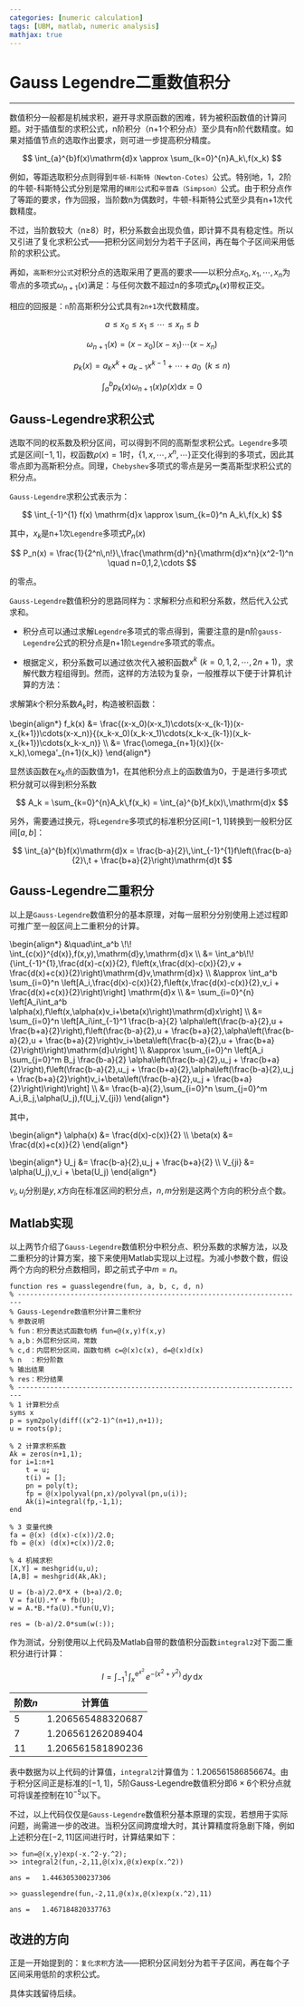 ```yaml
---
categories: [numeric calculation]
tags: [UBM, matlab, numeric analysis]
mathjax: true
---
```


# Gauss Legendre二重数值积分


---

数值积分一般都是机械求积，避开寻求原函数的困难，转为被积函数值的计算问题。对于插值型的求积公式，n阶积分（n+1个积分点）至少具有n阶代数精度。如果对插值节点的选取作出要求，则可进一步提高积分精度。

$$
\int_{a}^{b}f(x)\mathrm{d}x \approx \sum_{k=0}^{n}A_k\,f(x_k)
$$
 
例如，等距选取积分点则得到`牛顿-科斯特（Newton-Cotes）`公式。特别地，1，2阶的牛顿-科斯特公式分别是常用的`梯形公式`和`辛普森（Simpson）`公式。由于积分点作了等距的要求，作为回报，当阶数n为偶数时，牛顿-科斯特公式至少具有n+1次代数精度。

不过，当阶数较大（n$\ge$8）时，积分系数会出现负值，即计算不具有稳定性。所以又引进了复化求积公式——把积分区间划分为若干子区间，再在每个子区间采用低阶的求积公式。

再如，`高斯积分公式`对积分点的选取采用了更高的要求——以积分点$x_0,x_1,\cdots,x_n$为零点的多项式$\omega_{n+1}(x)$满足：与任何次数不超过n的多项式$p_k(x)$带权正交。

相应的回报是：`n`阶高斯积分公式具有`2n+1`次代数精度。
 

$$
a \le x_0 \le x_1 \le \cdots \le x_n \le b
$$

$$
\omega_{n+1}(x) = (x-x_0)(x-x_1)\cdots(x-x_n)
$$

$$
p_k(x) = a_k x^k + a_{k-1} x^{k-1} + \cdots + a_0 \,\,\,(k \le n)
$$

$$
\int_{a}^{b}p_k(x) \omega_{n+1}(x) \rho(x) \mathrm{d}x = 0
$$


## Gauss-Legendre求积公式

选取不同的权系数及积分区间，可以得到不同的高斯型求积公式。`Legendre`多项式是区间$[-1,1]$，权函数$\rho(x)=1$时，$\lbrace 1,x,\cdots,x^n,\cdots\rbrace$正交化得到的多项式，因此其零点即为高斯积分点。同理，`Chebyshev`多项式的零点是另一类高斯型求积公式的积分点。

`Gauss-Legendre`求积公式表示为：

$$
\int_{-1}^{1} f(x) \mathrm{d}x \approx \sum_{k=0}^n A_k\,f(x_k)
$$
 
其中，$x_k$是n+1次`Legendre`多项式$P_n(x)$

$$
P_n(x) = \frac{1}{2^n\,n!}\,\frac{\mathrm{d}^n}{\mathrm{d}x^n}(x^2-1)^n \quad n=0,1,2,\cdots
$$

的零点。
 
`Gauss-Legendre`数值积分的思路同样为：求解积分点和积分系数，然后代入公式求和。

* 积分点可以通过求解`Legendre`多项式的零点得到，需要注意的是n阶`gauss-Legendre`公式的积分点是n+1阶`Legendre`多项式的零点。

* 根据定义，积分系数可以通过依次代入被积函数$x^k\,\,(k=0,1,2,\cdots,2n+1)$，求解代数方程组得到。然而，这样的方法较为复杂，一般推荐以下便于计算机计算的方法：

求解第$k$个积分系数$A_k$时，构造被积函数：

\begin{align\*}
f_k(x) &= \frac{(x-x_0)(x-x_1)\cdots(x-x_{k-1})(x-x_{k+1})\cdots(x-x_n)}{(x_k-x_0)(x_k-x_1)\cdots(x_k-x_{k-1})(x_k-x_{k+1})\cdots(x_k-x_n)} \\\\
&= \frac{\omega_{n+1}(x)}{(x-x_k)\,\omega'_{n+1}(x_k)}
\end{align\*}

显然该函数在$x_k$点的函数值为1，在其他积分点上的函数值为0，于是进行多项式积分就可以得到积分系数

$$
A_k = \sum_{k=0}^{n}A_k\,f(x_k) = \int_{a}^{b}f_k(x)\,\mathrm{d}x
$$

另外，需要通过换元，将`Legendre`多项式的标准积分区间$[-1,1]$转换到一般积分区间$[a,b]$：

$$
\int_{a}^{b}f(x)\mathrm{d}x = \frac{b-a}{2}\,\int_{-1}^{1}f\left(\frac{b-a}{2}\,t + \frac{b+a}{2}\right)\mathrm{d}t
$$

## Gauss-Legendre二重积分

以上是`Gauss-Legendre`数值积分的基本原理，对每一层积分分别使用上述过程即可推广至一般区间上二重积分的计算。

\begin{align\*}
&\quad\int_a^b \\!\\! \int_{c(x)}^{d(x)}\,f(x,y)\,\mathrm{d}y\,\mathrm{d}x \\\\
&= \int_a^b\\!\\! {\int_{-1}^{1}\,\frac{d(x)-c(x)}{2}\, f\left(x,\frac{d(x)-c(x)}{2}\,v + \frac{d(x)+c(x)}{2}\right)\mathrm{d}v\,\mathrm{d}x}  \\\\
&\approx \int_a^b \sum_{i=0}^n \left[A_i\,\frac{d(x)-c(x)}{2}\,f\left(x,\frac{d(x)-c(x)}{2}\,v_i + \frac{d(x)+c(x)}{2}\right)\right] \mathrm{d}x \\\\
&= \sum_{i=0}^{n} \left[A_i\int_a^b \alpha(x)\,f\left(x,\alpha(x)v_i+\beta(x)\right)\mathrm{d}x\right] \\\\
&= \sum_{i=0}^n \left[A_i\int_{-1}^1 \frac{b-a}{2} \alpha\left(\frac{b-a}{2}\,u + \frac{b+a}{2}\right)\,f\left(\frac{b-a}{2}\,u + \frac{b+a}{2},\alpha\left(\frac{b-a}{2}\,u + \frac{b+a}{2}\right)v_i+\beta\left(\frac{b-a}{2}\,u + \frac{b+a}{2}\right)\right)\mathrm{d}u\right] \\\\
&\approx \sum_{i=0}^n \left[A_i \sum_{j=0}^m B_j \frac{b-a}{2} \alpha\left(\frac{b-a}{2}\,u_j + \frac{b+a}{2}\right)\,f\left(\frac{b-a}{2}\,u_j + \frac{b+a}{2},\alpha\left(\frac{b-a}{2}\,u_j + \frac{b+a}{2}\right)v_i+\beta\left(\frac{b-a}{2}\,u_j + \frac{b+a}{2}\right)\right)\right] \\\\
&= \frac{b-a}{2}\,\sum_{i=0}^n \sum_{j=0}^m A_i\,B_j\,\alpha(U_j)\,f(U_j,V_{ji})
\end{align\*}

其中，

\begin{align\*}
\alpha(x) &= \frac{d(x)-c(x)}{2} \\\\
\beta(x) &= \frac{d(x)+c(x)}{2}
\end{align\*}

\begin{align\*}
U_j &= \frac{b-a}{2}\,u_j + \frac{b+a}{2} \\\\
V_{ji} &= \alpha(U_j)\,v_i + \beta(U_j)
\end{align\*}

$v_i, \, u_j$分别是$y,\, x$方向在标准区间的积分点，$n,\,m$分别是这两个方向的积分点个数。

## Matlab实现

以上两节介绍了`Gauss-Legendre`数值积分中积分点、积分系数的求解方法，以及二重积分的计算方案，接下来使用Matlab实现以上过程。为减小参数个数，假设两个方向的积分点数相同，即之前式子中$m=n$。


    function res = guasslegendre(fun, a, b, c, d, n)
    % -----------------------------------------------------------------------
    % Gauss-Legendre数值积分计算二重积分
    % 参数说明
    % fun：积分表达式函数句柄 fun=@(x,y)f(x,y)
    % a,b：外层积分区间，常数
    % c,d：内层积分区间，函数句柄 c=@(x)c(x), d=@(x)d(x)
    % n  ：积分阶数
    % 输出结果
    % res：积分结果
    % -----------------------------------------------------------------------
    % 1 计算积分点
    syms x
    p = sym2poly(diff((x^2-1)^(n+1),n+1));
    u = roots(p); 

    % 2 计算求积系数
    Ak = zeros(n+1,1);
    for i=1:n+1
        t = u;
        t(i) = [];
        pn = poly(t);
        fp = @(x)polyval(pn,x)/polyval(pn,u(i));
        Ak(i)=integral(fp,-1,1);
    end

    % 3 变量代换
    fa = @(x) (d(x)-c(x))/2.0;
    fb = @(x) (d(x)+c(x))/2.0;

    % 4 机械求积
    [X,Y] = meshgrid(u,u);
    [A,B] = meshgrid(Ak,Ak);

    U = (b-a)/2.0*X + (b+a)/2.0;
    V = fa(U).*Y + fb(U);
    w = A.*B.*fa(U).*fun(U,V);

    res = (b-a)/2.0*sum(w(:));

作为测试，分别使用以上代码及Matlab自带的数值积分函数`integral2`对下面二重积分进行计算：

$$
I = \int_{-1}^1\!\!\int_x^{\mathrm{e}^{x^2}}\,e^{-\left(x^2+y^2\right)}\,\mathrm{d}y\,\mathrm{d}x
$$

|阶数$n$|计算值
|---|---
|5|1.206565488320687
|7|1.206561262089404
|11|1.206561581890236

表中数据为以上代码的计算值，`integral2`计算值为：$1.206561586856674$。由于积分区间正是标准的$[-1,1]$，5阶Gauss-Legendre数值积分即$6\times6$个积分点就可将误差控制在$10^{-5}$以下。

不过，以上代码仅仅是`Gauss-Legendre`数值积分基本原理的实现，若想用于实际问题，尚需进一步的改进。当积分区间跨度增大时，其计算精度将急剧下降，例如上述积分在$[-2,11]$区间进行时，计算结果如下：


    >> fun=@(x,y)exp(-x.^2-y.^2);
    >> integral2(fun,-2,11,@(x)x,@(x)exp(x.^2))

    ans =   1.446305300237306

    >> guasslegendre(fun,-2,11,@(x)x,@(x)exp(x.^2),11)

    ans =   1.467184820337763

## 改进的方向

正是一开始提到的：`复化求积`方法——把积分区间划分为若干子区间，再在每个子区间采用低阶的求积公式。

具体实践留待后续。
